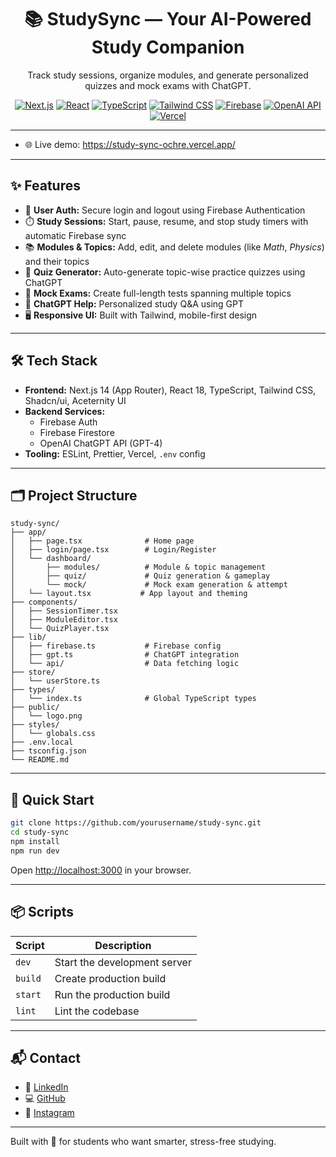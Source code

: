 <div align="center">

# 📚 StudySync — Your AI-Powered Study Companion

Track study sessions, organize modules, and generate personalized quizzes and mock exams with ChatGPT.

[![Next.js](https://img.shields.io/badge/Next.js-000000?style=for-the-badge&logo=nextdotjs&logoColor=white)](https://nextjs.org)
[![React](https://img.shields.io/badge/React-20232a?style=for-the-badge&logo=react&logoColor=61DAFB)](https://react.dev)
[![TypeScript](https://img.shields.io/badge/TypeScript-3178C6?style=for-the-badge&logo=typescript&logoColor=white)](https://www.typescriptlang.org)
[![Tailwind CSS](https://img.shields.io/badge/Tailwind-38B2AC?style=for-the-badge&logo=tailwindcss&logoColor=white)](https://tailwindcss.com)
[![Firebase](https://img.shields.io/badge/Firebase-FFCA28?style=for-the-badge&logo=firebase&logoColor=000000)](https://firebase.google.com)
[![OpenAI API](https://img.shields.io/badge/OpenAI%20API-integrated-000000?style=for-the-badge&logo=openai&logoColor=white)](https://platform.openai.com/)
[![Vercel](https://img.shields.io/badge/Vercel-000000?style=for-the-badge&logo=vercel&logoColor=white)](https://vercel.com)

</div>

---

- 🌐 Live demo: https://study-sync-ochre.vercel.app/

---

## ✨ Features

- 🔐 **User Auth:** Secure login and logout using Firebase Authentication  
- ⏱️ **Study Sessions:** Start, pause, resume, and stop study timers with automatic Firebase sync  
- 📚 **Modules & Topics:** Add, edit, and delete modules (like *Math*, *Physics*) and their topics  
- 🧠 **Quiz Generator:** Auto-generate topic-wise practice quizzes using ChatGPT  
- 📝 **Mock Exams:** Create full-length tests spanning multiple topics  
- 🤖 **ChatGPT Help:** Personalized study Q&A using GPT  
- 🖥️ **Responsive UI:** Built with Tailwind, mobile-first design  

---

## 🛠️ Tech Stack

- **Frontend:** Next.js 14 (App Router), React 18, TypeScript, Tailwind CSS, Shadcn/ui, Aceternity UI
- **Backend Services:**  
  - Firebase Auth  
  - Firebase Firestore   
  - OpenAI ChatGPT API (GPT-4)  
- **Tooling:** ESLint, Prettier, Vercel, `.env` config

---

## 🗂️ Project Structure

```
study-sync/
├── app/
│   ├── page.tsx              # Home page
│   ├── login/page.tsx        # Login/Register
│   └── dashboard/
│       ├── modules/          # Module & topic management
│       ├── quiz/             # Quiz generation & gameplay
│       └── mock/             # Mock exam generation & attempt
│   └── layout.tsx           # App layout and theming
├── components/
│   ├── SessionTimer.tsx
│   ├── ModuleEditor.tsx
│   └── QuizPlayer.tsx
├── lib/
│   ├── firebase.ts           # Firebase config
│   ├── gpt.ts                # ChatGPT integration
│   └── api/                  # Data fetching logic
├── store/
│   └── userStore.ts
├── types/
│   └── index.ts              # Global TypeScript types
├── public/
│   └── logo.png
├── styles/
│   └── globals.css
├── .env.local
├── tsconfig.json
└── README.md
```

---

## 🚀 Quick Start

```bash
git clone https://github.com/yourusername/study-sync.git
cd study-sync
npm install
npm run dev
```

Open [http://localhost:3000](http://localhost:3000) in your browser.

---

## 📦 Scripts

| Script        | Description                     |
|---------------|---------------------------------|
| `dev`         | Start the development server    |
| `build`       | Create production build         |
| `start`       | Run the production build        |
| `lint`        | Lint the codebase               |

---

## 📬 Contact

- 🔗 [LinkedIn](https://www.linkedin.com/in/sarthak-jhaa/)
- 💻 [GitHub](https://github.com/sgsjha)
- 📸 [Instagram](https://instagram.com/sarthak.jhaa)

---

Built with 💙 for students who want smarter, stress-free studying.
